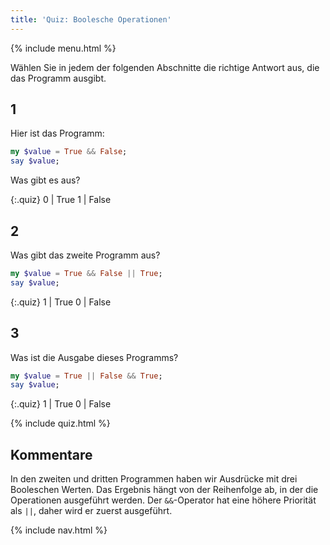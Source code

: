 ```yaml
---
title: 'Quiz: Boolesche Operationen'
---
```


{% include menu.html %}

Wählen Sie in jedem der folgenden Abschnitte die richtige Antwort aus, die das Programm ausgibt.

## 1

Hier ist das Programm:

```raku
my $value = True && False;
say $value;
```

Was gibt es aus?

{:.quiz}
0 | True
1 | False

## 2 

Was gibt das zweite Programm aus?

```raku
my $value = True && False || True;
say $value;
```

{:.quiz}
1 | True
0 | False

## 3

Was ist die Ausgabe dieses Programms?

```raku
my $value = True || False && True;
say $value;
```

{:.quiz}
1 | True
0 | False

{% include quiz.html %}

## Kommentare

In den zweiten und dritten Programmen haben wir Ausdrücke mit drei Booleschen Werten. Das Ergebnis hängt von der Reihenfolge ab, in der die Operationen ausgeführt werden. Der `&&`-Operator hat eine höhere Priorität als `||`, daher wird er zuerst ausgeführt.

{% include nav.html %}